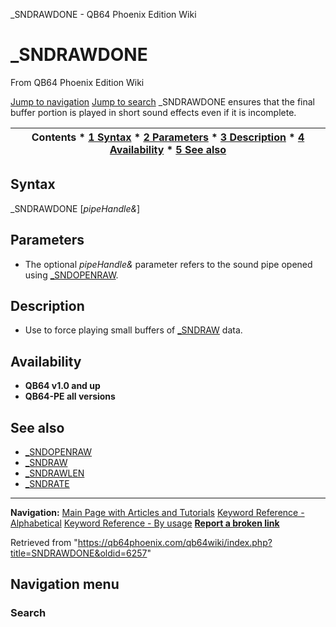 


\_SNDRAWDONE - QB64 Phoenix Edition Wiki








# \_SNDRAWDONE



From QB64 Phoenix Edition Wiki



[Jump to navigation](#mw-head)
[Jump to search](#searchInput)
\_SNDRAWDONE ensures that the final buffer portion is played in short sound effects even if it is incomplete.


  






| Contents * [1 Syntax](#Syntax) * [2 Parameters](#Parameters) * [3 Description](#Description) * [4 Availability](#Availability) * [5 See also](#See_also) |
| --- |


## Syntax


\_SNDRAWDONE [*pipeHandle&*]
  




## Parameters


* The optional *pipeHandle&* parameter refers to the sound pipe opened using [\_SNDOPENRAW](/qb64wiki/index.php/SNDOPENRAW "SNDOPENRAW").


  




## Description


* Use to force playing small buffers of [\_SNDRAW](/qb64wiki/index.php/SNDRAW "SNDRAW") data.


  




## Availability


* **QB64 v1.0 and up**
* **QB64-PE all versions**


  




## See also


* [\_SNDOPENRAW](/qb64wiki/index.php/SNDOPENRAW "SNDOPENRAW")
* [\_SNDRAW](/qb64wiki/index.php/SNDRAW "SNDRAW")
* [\_SNDRAWLEN](/qb64wiki/index.php/SNDRAWLEN "SNDRAWLEN")
* [\_SNDRATE](/qb64wiki/index.php/SNDRATE "SNDRATE")


  






---


**Navigation:**
[Main Page with Articles and Tutorials](/qb64wiki/index.php/Main_Page "Main Page")
[Keyword Reference - Alphabetical](/qb64wiki/index.php/Keyword_Reference_-_Alphabetical "Keyword Reference - Alphabetical")
[Keyword Reference - By usage](/qb64wiki/index.php/Keyword_Reference_-_By_usage "Keyword Reference - By usage")
**[Report a broken link](https://qb64phoenix.com/forum/showthread.php?tid=2800)**  





Retrieved from "<https://qb64phoenix.com/qb64wiki/index.php?title=SNDRAWDONE&oldid=6257>"




## Navigation menu








### Search






















